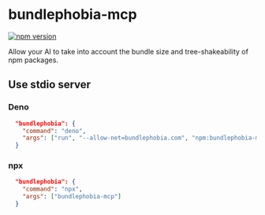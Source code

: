 # bundlephobia-mcp

[![npm version](https://badge.fury.io/js/bundlephobia-mcp.svg)](https://badge.fury.io/js/bundlephobia-mcp)

Allow your AI to take into account the bundle size and tree-shakeability of npm packages.

## Use stdio server

### Deno

```json
  "bundlephobia": {
    "command": "deno",
    "args": ["run", "--allow-net=bundlephobia.com", "npm:bundlephobia-mcp"]
  }
```

### npx

```json
  "bundlephobia": {
    "command": "npx",
    "args": ["bundlephobia-mcp"]
  }
```
